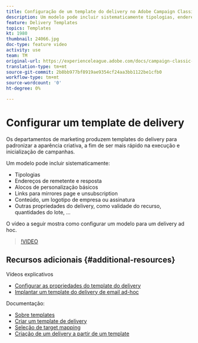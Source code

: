 ```yaml
---
title: Configuração de um template do delivery no Adobe Campaign Classic
description: Um modelo pode incluir sistematicamente tipologias, endereços de remetente e de resposta e alocos de personalização básicos como links de mirror page e unsubscription. Também pode incluir conteúdo, logotipo ou assinatura de empresa e outras propriedades do delivery, como validade de recursos, quantidades de lote etc. O vídeo a seguir mostra como configurar um modelo para um delivery ad hoc.
feature: Delivery Templates
topics: Templates
kt: 1980
thumbnail: 24066.jpg
doc-type: feature video
activity: use
team: TM
original-url: https://experienceleague.adobe.com/docs/campaign-classic-learn/tutorials/sending-messages/delivery-template-configuration.html
translation-type: tm+mt
source-git-commit: 2b8bb977bf8919ae9354cf24aa3bb1122be1cfb0
workflow-type: tm+mt
source-wordcount: '0'
ht-degree: 0%

---
```



# Configurar um template de delivery

Os departamentos de marketing produzem templates do delivery para padronizar a aparência criativa, a fim de ser mais rápido na execução e inicialização de campanhas.

Um modelo pode incluir sistematicamente:

* Tipologias
* Endereços de remetente e resposta
* Alocos de personalização básicos
* Links para mirrores page e unsubscription
* Conteúdo, um logotipo de empresa ou assinatura
* Outras propriedades do delivery, como validade do recurso, quantidades do lote, ...

O vídeo a seguir mostra como configurar um modelo para um delivery ad hoc.

>[!VIDEO](https://video.tv.adobe.com/v/24066?quality=12)

## Recursos adicionais {#additional-resources}

Vídeos explicativos

* [Configurar as propriedades do template do delivery](/help/sending-messages/using-delivery-templates/setting-delivery-template-properties.md)
* [Implantar um template do delivery de email ad-hoc](/help/sending-messages/using-delivery-templates/deploying-ad-hoc-email-delivery-template.md)

Documentação:

* [Sobre templates](https://docs.adobe.com/content/help/pt-BR/campaign-classic/using/sending-messages/using-delivery-templates/about-templates.html)
* [Criar um template de delivery](https://docs.adobe.com/content/help/pt-BR/campaign-classic/using/sending-messages/using-delivery-templates/creating-a-delivery-template.html)
* [Seleção de target mapping](https://docs.adobe.com/content/help/pt-BR/campaign-classic/using/sending-messages/using-delivery-templates/selecting-a-target-mapping.html)
* [Criação de um delivery a partir de um template](https://docs.adobe.com/content/help/pt-BR/campaign-classic/using/sending-messages/using-delivery-templates/creating-a-delivery-from-a-template.html)
